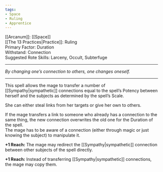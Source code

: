 ```yaml
---
tags:
- Space
- Ruling
- Apprentice
---
```


[[Arcanum]]: [[Space]]\
[[The 13 Practices|Practice]]: Ruling\
Primary Factor: Duration\
Withstand: Connection\
Suggested Rote Skills: Larceny, Occult, Subterfuge

---

_By changing one’s connection to others, one changes oneself._

---

This spell allows the mage to transfer a number of [[Sympathy|sympathetic]] connections equal to the spell’s Potency between herself and the subjects as determined by the spell’s Scale.

She can either steal links from her targets or give her own to others.

If the mage transfers a link to someone who already has a connection to the same thing, the new connection overwrites the old one for the Duration of the spell.\
The mage has to be aware of a connection (either through magic or just knowing the subject) to manipulate it.

**+1 Reach:** The mage may redirect the [[Sympathy|sympathetic]] connection between other subjects of the spell directly.

**+1 Reach:** Instead of transferring [[Sympathy|sympathetic]] connections, the mage may copy them.